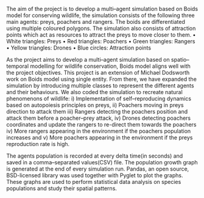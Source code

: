 The aim of the project is to develop a multi–agent simulation based on Boids model for conserving wildlife, the simulation consists of the following three main agents: preys, poachers and rangers. The boids are differentiated using multiple coloured polygons. The simulation also consists of attraction points which act as
resources to attract the preys to move closer to them.
• White triangles: Preys
• Red triangles: Poachers
• Green triangles: Rangers
• Yellow triangles: Drones
• Blue circles: Attraction points

As the project aims to develop a multi–agent simulation based on spatio–temporal modelling for wildlife conservation, Boids model aligns well with the project objectives. This project is an extension of Michael Dodsworth work on Boids model using single entity. From there, we have expanded the simulation by introducing multiple classes to represent the different agents and their behaviours.
We also coded the simulation to recreate natural phenomenons of wildlife: 
i) Implementation of self–reproducing dynamics based on autopoiesis principles on preys, 
ii) Poachers moving in preys direction to attack them
iii) Rangers detecting the poachers position and attack them before a poacher–prey attack,
iv) Drones detecting poachers coordinates and update the rangers to re-direct them towards the poachers
iv) More rangers appearing in the environment if the poachers population increases and 
v) More poachers appearing in the environment if the preys reproduction rate is high.

The agents population is recorded at every delta time(in seconds) and saved in a comma–separated values(CSV) file. The population growth graph is generated at
the end of every simulation run. Pandas, an open source, BSD-licensed library was used together with Pyglet to plot the graphs. These graphs are used to perform
statistical data analysis on species populations and study their spatial patterns.
